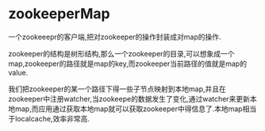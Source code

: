 zookeeperMap
============

一个zookeeepr的客户端,把对zookeeper的操作封装成对map的操作.

zookeeper的结构是树形结构,那么一个zookeeper的目录,可以想象成一个map,zookeeper的路径就是map的key,而zookeeper当前路径的值就是map的value.

我们把zookeeper的某一个路径下得一些子节点映射到本地map,并且在zookeeper中注册watcher,当zookeepe的数据发生了变化,通过watcher来更新本地map,而应用通过获取本地map就可以获取zookeeper中得信息了.本地map相当于localcache,效率非常高.
